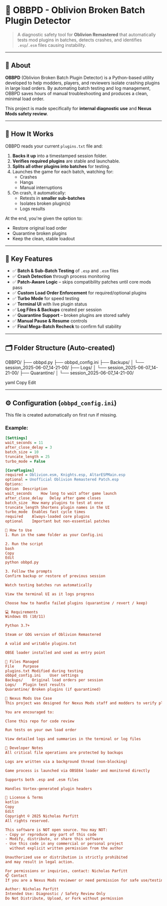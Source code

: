 # 🧩 OBBPD - Oblivion Broken Batch Plugin Detector

> A diagnostic safety tool for **Oblivion Remastered** that automatically tests mod plugins in batches, detects crashes, and identifies `.esp`/`.esm` files causing instability.

---

## 📜 About

**OBBPD** (Oblivion Broken Batch Plugin Detector) is a Python-based utility developed to help modders, players, and reviewers isolate crashing plugins in large load orders. By automating batch testing and log management, OBBPD saves hours of manual troubleshooting and produces a clean, minimal load order.

This project is made specifically for **internal diagnostic use** and **Nexus Mods safety review**.

---

## 🧠 How It Works

OBBPD reads your current `plugins.txt` file and:

1. **Backs it up** into a timestamped session folder.
2. **Verifies required plugins** are stable and launchable.
3. **Splits all other plugins into batches** for testing.
4. Launches the game for each batch, watching for:
   - Crashes
   - Hangs
   - Manual interruptions
5. On crash, it automatically:
   - Retests in **smaller sub-batches**
   - Isolates broken plugin(s)
   - Logs results

At the end, you're given the option to:
- Restore original load order
- Quarantine broken plugins
- Keep the clean, stable loadout

---

## 🧩 Key Features

- ✅ **Batch & Sub-Batch Testing** of `.esp` and `.esm` files
- ✅ **Crash Detection** through process monitoring
- ✅ **Patch-Aware Logic** – skips compatibility patches until core mods pass
- ✅ **Custom Load Order Enforcement** for required/optional plugins
- ✅ **Turbo Mode** for speed testing
- ✅ **Terminal UI** with live plugin status
- ✅ **Log Files & Backups** created per session
- ✅ **Quarantine Support** – broken plugins are stored safely
- ✅ **Manual Pause & Resume** controls
- ✅ **Final Mega-Batch Recheck** to confirm full stability

---

## 🗂 Folder Structure (Auto-created)

OBBPD/
├── obbpd.py
├── obbpd_config.ini
├── Backups/
│ └── session_2025-06-07_14-21-00/
├── Logs/
│ └── session_2025-06-07_14-21-00/
├── Quarantine/
│ └── session_2025-06-07_14-21-00/

yaml
Copy
Edit

---

## ⚙️ Configuration (`obbpd_config.ini`)

This file is created automatically on first run if missing.

### Example:
```ini
[Settings]
wait_seconds = 11
after_close_delay = 3
batch_size = 10
truncate_length = 25
turbo_mode = False

[CorePlugins]
required = Oblivion.esm, Knights.esp, AltarESPMain.esp
optional = Unofficial Oblivion Remastered Patch.esp
Options:
Option	Description
wait_seconds	How long to wait after game launch
after_close_delay	Delay after game closes
batch_size	How many plugins to test at once
truncate_length	Shortens plugin names in the UI
turbo_mode	Enables fast cycle times
required	Always-loaded core plugins
optional	Important but non-essential patches

🚀 How to Use
1. Run in the same folder as your Config.ini

2. Run the script
bash
Copy
Edit
python obbpd.py

3. Follow the prompts
Confirm backup or restore of previous session

Watch testing batches run automatically

View the terminal UI as it logs progress

Choose how to handle failed plugins (quarantine / revert / keep)

💻 Requirements
Windows OS (10/11)

Python 3.7+

Steam or GOG version of Oblivion Remastered

A valid and writable plugins.txt

OBSE loader installed and used as entry point

💾 Files Managed
File	Purpose
plugins.txt	Modified during testing
obbpd_config.ini	User settings
Backups/	Original load orders per session
Logs/	Plugin test results
Quarantine/	Broken plugins (if quarantined)

📑 Nexus Mods Use Case
This project was designed for Nexus Mods staff and modders to verify plugin stability and isolate incompatibilities in large Oblivion mod lists.

You are encouraged to:

Clone this repo for code review

Run tests on your own load order

View detailed logs and summaries in the terminal or log files

📌 Developer Notes
All critical file operations are protected by backups

Logs are written via a background thread (non-blocking)

Game process is launched via OBSE64 loader and monitored directly

Supports both .esp and .esm files

Handles Vortex-generated plugin headers

🔐 License & Terms
kotlin
Copy
Edit
Copyright © 2025 Nicholas Parfitt  
All rights reserved.

This software is NOT open source. You may NOT:
- Copy or reproduce any part of this code
- Modify, distribute, or share this software
- Use this code in any commercial or personal project  
  without explicit written permission from the author

Unauthorized use or distribution is strictly prohibited  
and may result in legal action.

For permissions or inquiries, contact: Nicholas Parfitt
📫 Contact
If you are a Nexus Mods reviewer or need permission for safe use/testing:

Author: Nicholas Parfitt
Intended Use: Diagnostic / Safety Review Only
Do Not Distribute, Upload, or Fork without permission

